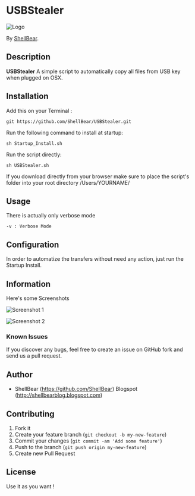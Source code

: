 # USBStealer


  ![Logo](https://unicrack.files.wordpress.com/2014/10/usb-foto-jpg.png?w=200)

By [ShellBear](https://github.com/ShellBear).


## Description
**USBStealer** A simple script to automatically copy all files from USB key when plugged on OSX.

## Installation

Add this on your Terminal :

```git
git https://github.com/ShellBear/USBStealer.git
```

Run the following command to install at startup:

```/bin/sh
sh Startup_Install.sh
```

Run the script directly:

```/bin/sh
sh USBStealer.sh
```


If you download directly from your browser make sure to place the script's folder into your root directory 
/Users/YOURNAME/


## Usage

There is actually only verbose mode

```/bin/sh
-v : Verbose Mode
```


## Configuration

In order to automatize the transfers without need any action, just run the Startup Install.


## Information

Here's some Screenshots

![Screenshot 1](http://img4.hostingpics.net/pics/746427Capturedcran20161009154522.png)

![Screenshot 2](http://img4.hostingpics.net/pics/257962Capturedcran20161009154639.png)


### Known Issues

If you discover any bugs, feel free to create an issue on GitHub fork and
send us a pull request.


## Author

* ShellBear (https://github.com/ShellBear)
Blogspot (http://shellbearblog.blogspot.com)

## Contributing

1. Fork it
2. Create your feature branch (`git checkout -b my-new-feature`)
3. Commit your changes (`git commit -am 'Add some feature'`)
4. Push to the branch (`git push origin my-new-feature`)
5. Create new Pull Request


## License

Use it as you want !
